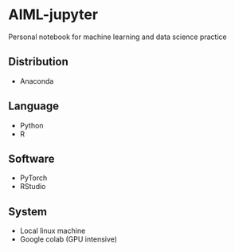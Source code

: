 # AIML-jupyter

Personal notebook for machine learning and data science practice

## Distribution
- Anaconda

## Language
- Python
- R

## Software
- PyTorch
- RStudio

## System
- Local linux machine
- Google colab (GPU intensive)
